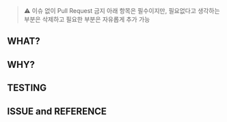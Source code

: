 > ⚠️ 이슈 없이 Pull Request 금지
> 아래 항목은 필수이지만, 필요없다고 생각하는 부분은 삭제하고 필요한 부분은 자유롭게 추가 가능

## **WHAT?**

## **WHY?**

## **TESTING**

## ISSUE and REFERENCE
